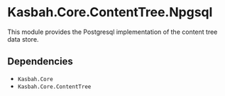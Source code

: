 # Kasbah.Core.ContentTree.Npgsql

This module provides the Postgresql implementation of the content tree data store.

## Dependencies

 * `Kasbah.Core`
 * `Kasbah.Core.ContentTree`

